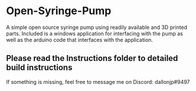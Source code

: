 # Open-Syringe-Pump
A simple open source syringe pump using readily available and 3D printed parts.
Included is a windows application for interfacing with the pump as well as the arduino code that interfaces with the application.
## Please read the Instructions folder to detailed build instructions
If something is missing, feel free to message me on Discord: dallonjp#9497
